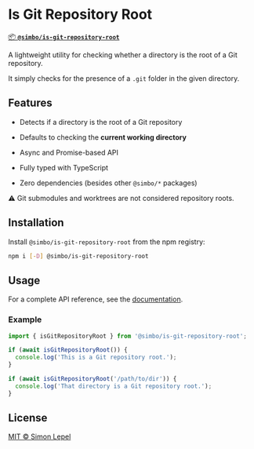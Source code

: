 # Is Git Repository Root

[📦 **`@simbo/is-git-repository-root`**](https://npmjs.com/package/@simbo/is-git-repository-root)

A lightweight utility for checking whether a directory is the root of a Git
repository.

It simply checks for the presence of a `.git` folder in the given directory.

## Features

- Detects if a directory is the root of a Git repository

- Defaults to checking the **current working directory**

- Async and Promise-based API

- Fully typed with TypeScript

- Zero dependencies (besides other `@simbo/*` packages)

⚠️ Git submodules and worktrees are not considered repository roots.

## Installation

Install `@simbo/is-git-repository-root` from the npm registry:

```bash
npm i [-D] @simbo/is-git-repository-root
```

## Usage

For a complete API reference, see the
[documentation](https://simbo.codes/packages/modules/_simbo_is-git-repository-root/).

### Example

```ts
import { isGitRepositoryRoot } from '@simbo/is-git-repository-root';

if (await isGitRepositoryRoot()) {
  console.log('This is a Git repository root.');
}

if (await isGitRepositoryRoot('/path/to/dir')) {
  console.log('That directory is a Git repository root.');
}
```

## License

[MIT © Simon Lepel](http://simbo.mit-license.org/2025/)
